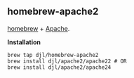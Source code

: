 homebrew-apache2
----------------

[homebrew][h] + [Apache][a].

[h]: https://github.com/mxcl/homebrew
[a]: https://httpd.apache.org/

**Installation**

    brew tap djl/homebrew-apache2
    brew install djl/apache2/apache22 # OR
    brew install djl/apache2/apache24
